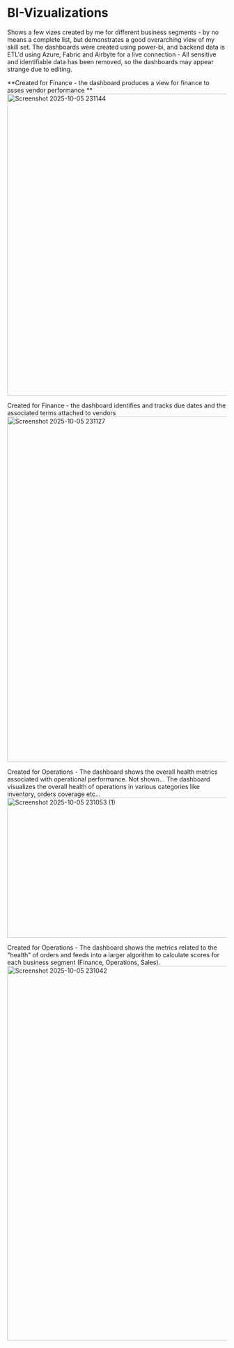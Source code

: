 # BI-Vizualizations
Shows a few vizes created by me for different business segments - by no means a complete list, but demonstrates a good overarching view of my skill set. The dashboards were created using power-bi, and backend data is ETL'd using Azure, Fabric and Airbyte for a live connection  - All sensitive and identifiable data has been removed, so the dashboards may appear strange due to editing.

**Created for Finance - the dashboard produces a view for finance to asses vendor performance **
<img width="1478" height="692" alt="Screenshot 2025-10-05 231144" src="https://github.com/user-attachments/assets/1ce14811-7e8a-4242-bda0-056b76e26447" />


Created for Finance - the dashboard identifies and tracks due dates and the associated terms attached to vendors
<img width="1513" height="792" alt="Screenshot 2025-10-05 231127" src="https://github.com/user-attachments/assets/3613fc21-3833-4d24-8957-e7889eefb93d" />


Created for Operations - The dashboard shows the overall health metrics associated with operational performance. Not shown... The dashboard visualizes the overall health of operations in various categories like inventory, orders coverage etc...
<img width="1545" height="321" alt="Screenshot 2025-10-05 231053 (1)" src="https://github.com/user-attachments/assets/04314c02-0362-42e7-a2a8-716f0121e5f2" />



Created for Operations - The dashboard shows the metrics related to the "health" of orders and feeds into a larger algorithm to calculate scores for each business segment (Finance, Operations, Sales).
<img width="1508" height="859" alt="Screenshot 2025-10-05 231042" src="https://github.com/user-attachments/assets/b7ffe4ff-313c-4fc2-be1b-d34e46e175c8" />


